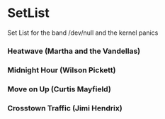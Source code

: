# SetList
Set List for the band /dev/null and the kernel panics

### Heatwave (Martha and the Vandellas)
### Midnight Hour (Wilson Pickett)
### Move on Up (Curtis Mayfield)
### Crosstown Traffic (Jimi Hendrix)
